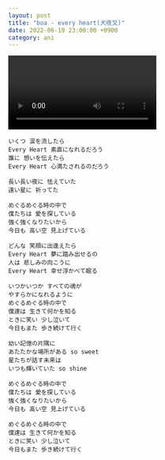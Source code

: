 ```yaml
---
layout: post
title: "boa - every heart(犬夜叉)"
date: 2022-06-19 23:00:00 +0900
category: ani
---
```


<div class="video-container">
    <video id="player" class="video-js vjs-default-skin vjs-big-play-centered" data-json="/public/json/ani/boa - every heart(犬夜叉).json"></video>
</div>

```
いくつ 涙を流したら
Every Heart 素直になれるだろう
誰に 想いを伝えたら
Every Heart 心満たされるのだろう

長い長い夜に 怯えていた
遠い星に 祈ってた

めぐるめぐる時の中で
僕たちは 愛を探している
強く強くなりたいから
今日も 高い空 見上げている

どんな 笑顔に出逢えたら
Every Heart 夢に踏み出せるの
人は 悲しみの向こうに
Every Heart 幸せ浮かべて眠る

いつかいつか すべての魂が
やすらかになれるように
めぐるめぐる時の中で
僕達は 生きて何かを知る
ときに笑い 少し泣いて
今日もまた 歩き続けて行く

幼い記憶の片隅に
あたたかな場所がある so sweet
星たちが話す未来は
いつも輝いていた so shine

めぐるめぐる時の中で
僕たちは 愛を探している
強く強くなりたいから
今日も 高い空 見上げている

めぐるめぐる時の中で
僕達は 生きて何かを知る
ときに笑い 少し泣いて
今日もまた 歩き続けて行く
```